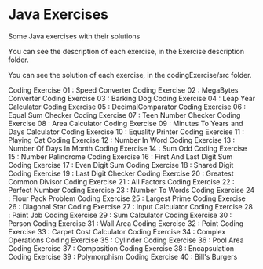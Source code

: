 # Java Exercises
 Some Java exercises with their solutions

 Υou can see the description of each exercise, in the Exercise description folder.

 You can see the solution of each exercise, in the codingExercise/src folder.

Coding Exercise 01 : Speed Converter
Coding Exercise 02 : MegaBytes Converter
Coding Exercise 03 : Barking Dog
Coding Exercise 04 : Leap Year Calculator
Coding Exercise 05 : DecimalComparator
Coding Exercise 06 : Equal Sum Checker
Coding Exercise 07 : Teen Number Checker
Coding Exercise 08 : Area Calculator
Coding Exercise 09 : Minutes To Years and Days Calculator
Coding Exercise 10 : Equality Printer
Coding Exercise 11 : Playing Cat
Coding Exercise 12 : Number In Word
Coding Exercise 13 : Number Of Days In Month
Coding Exercise 14 : Sum Odd
Coding Exercise 15 : Number Palindrome
Coding Exercise 16 : First And Last Digit Sum
Coding Exercise 17 : Even Digit Sum
Coding Exercise 18 : Shared Digit
Coding Exercise 19 : Last Digit Checker
Coding Exercise 20 : Greatest Common Divisor
Coding Exercise 21 : All Factors
Coding Exercise 22 : Perfect Number
Coding Exercise 23 : Number To Words
Coding Exercise 24 : Flour Pack Problem
Coding Exercise 25 : Largest Prime
Coding Exercise 26 : Diagonal Star
Coding Exercise 27 : Input Calculator
Coding Exercise 28 : Paint Job
Coding Exercise 29 : Sum Calculator
Coding Exercise 30 : Person
Coding Exercise 31 : Wall Area
Coding Exercise 32 : Point
Coding Exercise 33 : Carpet Cost Calculator
Coding Exercise 34 : Complex Operations
Coding Exercise 35 : Cylinder
Coding Exercise 36 : Pool Area
Coding Exercise 37 : Composition
Coding Exercise 38 : Encapsulation
Coding Exercise 39 : Polymorphism
Coding Exercise 40 : Bill's Burgers
